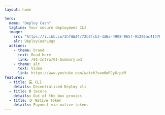 ```yaml
---
layout: home

hero:
  name: "Deploy Cash"
  tagline: Your secure deployment CLI
  image:
    src: "https://i.ibb.co/3hfWWJ4/72b3fcb3-dd6a-4908-965f-91295ac41470.webp"
    alr: DeployCashLogo
  actions:
    - theme: brand
      text: Read here
      link: /01-Intro/01-Summary.md
    - theme: alt
      text: Video
      link: https://www.youtube.com/watch?v=m6nPJyGrpiM
features:
  - title: 💻 CLI
    details: Decentralised Deploy cli
  - title: 🔒 Secure
    details: Out of the box proxies 
  - title: 🪙 Native Token
    details: Payment via native tokens
---
```


